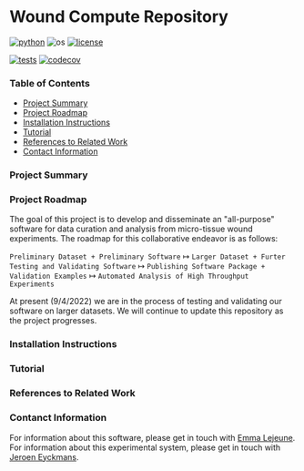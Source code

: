 # Wound Compute Repository

[![python](https://img.shields.io/badge/python-3.9-blue.svg)](https://www.python.org/)
![os](https://img.shields.io/badge/os-ubuntu%20|%20macos%20|%20windows-blue.svg)
[![license](https://img.shields.io/badge/license-MIT-green.svg)](https://github.com/sandialabs/sibl#license)

[![tests](https://github.com/elejeune11/woundcompute/workflows/tests/badge.svg)](https://github.com/elejeune11/woundcompute/actions) [![codecov](https://codecov.io/gh/elejeune11/woundcompute/branch/main/graph/badge.svg?token=EVCCPWCUE7)](https://codecov.io/gh/elejeune11/woundcompute)


### Table of Contents
* [Project Summary](#summary)
* [Project Roadmap](#roadmap)
* [Installation Instructions](#install)
* [Tutorial](#tutorial)
* [References to Related Work](#references)
* [Contact Information](#contact)

### Project Summary <a name="summary"></a>


### Project Roadmap <a name="roadmap"></a>

The goal of this project is to develop and disseminate an "all-purpose" software for data curation and analysis from micro-tissue wound experiments. The roadmap for this collaborative endeavor is as follows:

`Preliminary Dataset + Preliminary Software` $\mapsto$ `Larger Dataset + Furter Testing and Validating Software` $\mapsto$ `Publishing Software Package + Validation Examples` $\mapsto$ `Automated Analysis of High Throughput Experiments`

At present (9/4/2022) we are in the process of testing and validating our software on larger datasets. We will continue to update this repository as the project progresses.

### Installation Instructions <a name="install"></a>


### Tutorial <a name="tutorial"></a>


### References to Related Work <a name="references"></a>



### Contanct Information <a name="contact"></a>

For information about this software, please get in touch with [Emma Lejeune](https://www.bu.edu/eng/profile/emma-lejeune/). For information about this experimental system, please get in touch with [Jeroen Eyckmans](https://www.bu.edu/eng/profile/jeroen-eyckmans-phd/).